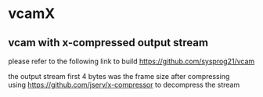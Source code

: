 # vcamX
## vcam with x-compressed output stream
please refer to the following link to build https://github.com/sysprog21/vcam

the output stream first 4 bytes was the frame size after compressing  
using https://github.com/jserv/x-compressor to decompress the stream
